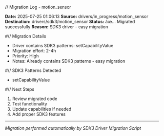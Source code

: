 // Migration Log - motion_sensor

**Date:** 2025-07-25 01:06:13
**Source:** drivers/in_progress/motion_sensor
**Destination:** drivers/sdk3/motion_sensor
**Status:** âœ… Migrated successfully
**Reason:** SDK3 driver - easy migration

#// Migration Details
- Driver contains SDK3 patterns: setCapabilityValue
- Migration effort: 2-4h
- Priority: High
- Notes: Already contains SDK3 patterns - easy migration

#// SDK3 Patterns Detected
- setCapabilityValue

#// Next Steps
1. Review migrated code
2. Test functionality
3. Update capabilities if needed
4. Add proper SDK3 features

---
*Migration performed automatically by SDK3 Driver Migration Script*

